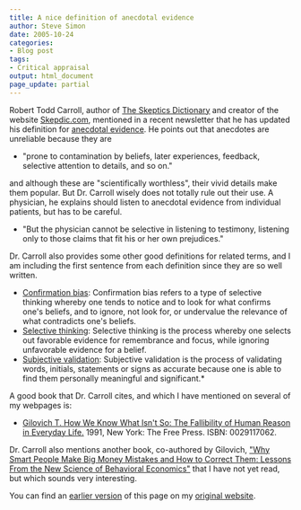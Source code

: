 ```yaml
---
title: A nice definition of anecdotal evidence
author: Steve Simon
date: 2005-10-24
categories:
- Blog post
tags:
- Critical appraisal
output: html_document
page_update: partial
---
```


Robert Todd Carroll, author of [The Skeptics Dictionary][car1] and creator of the website [Skepdic.com][car2], mentioned in a recent newsletter that he has updated his definition for [anecdotal evidence](http://www.skepdic.com/testimon.html). He points out that anecdotes are unreliable because they are

+ "prone to contamination by beliefs, later experiences, feedback, selective attention to details, and so on."

and although these are "scientifically worthless", their vivid details make them popular. But Dr. Carroll wisely does not totally rule out their use. A physician, he explains should listen to anecdotal evidence from individual patients, but has to be careful.

+ "But the physician cannot be selective in listening to testimony, listening only to those claims that fit his or her own prejudices."

Dr. Carroll also provides some other good definitions for related terms, and I am including the first sentence from each definition since they are so well written.

- [Confirmation bias][car3]: Confirmation bias refers to a type of selective thinking whereby one tends to notice and to look for what confirms one's beliefs, and to ignore, not look for, or undervalue the relevance of what contradicts one's beliefs.
- [Selective thinking][car4]: Selective thinking is the process whereby one selects out favorable evidence for remembrance and focus, while ignoring unfavorable evidence for a belief.
- [Subjective validation][car5]: Subjective validation is the process of validating words, initials, statements or signs as accurate because one is able to find them personally meaningful and significant.*

A good book that Dr. Carroll cites, and which I have mentioned on several of my webpages is:

- [Gilovich T. How We Know What Isn't So: The Fallibility of Human Reason in Everyday Life.][gil1] 1991, New York: The Free Press. ISBN: 0029117062.

Dr. Carroll also mentions another book, co-authored by Gilovich, ["Why Smart People Make Big Money Mistakes and How to Correct Them: Lessons From the New Science of Behavioral Economics"][gil2] that I have not yet read, but which sounds very interesting.

You can find an [earlier version][sim1] of this page on my [original website][sim2].

[sim1]: http://www.pmean.com/05/AnecdotalEvidence.html
[sim2]: http://www.pmean.com/original_site.html

[car1]: http://www.bookfinder4u.com/detail/0471272426.html
[car2]: http://www.skepdic.com
[car3]: http://www.skepdic.com/confirmbias.html
[car4]: http://www.skepdic.com/selectiv.html
[car5]: http://www.skepdic.com/subjectivevalidation.html
[gil1]: http://www.bookfinder4u.com/detail/0029117062.html
[gil2]: http://www.bookfinder4u.com/detail/0684859386.html
